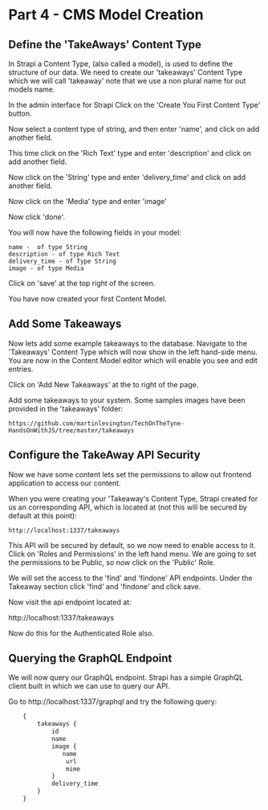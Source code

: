 # Part 4 - CMS Model Creation

## Define the 'TakeAways' Content Type

In Strapi a Content Type, (also called a model), is used to define the structure of our data.  We need to create our 'takeaways'  Content Type which we will call 'takeaway' note that we use a non plural name for out models name.

In the admin interface for Strapi Click on the 'Create You First Content Type' button.

Now select a content type of string, and then enter 'name', and click on add another field.

This time click on the 'Rich Text' type and enter 'description' and click on add another field.

Now click on the 'String' type and enter 'delivery_time' and click on add another field.

Now click on the 'Media' type and enter 'image'

Now click 'done'.

You will now have the following fields in your model:

    name -  of type String
    description - of type Rich Text
    delivery_time - of Type String
    image - of type Media

Click on 'save' at the top right of the screen.

You have now created your first Content Model.

## Add Some Takeaways

 Now lets add some example takeaways to the database. Navigate to the 'Takeaways'  Content Type which will now show in the left hand-side menu. You are now in the Content Model editor which will enable you see and edit entries.

 Click on 'Add New Takeaways' at the to right of the page.

 Add some takeaways to your system. Some samples images have been provided in the 'takeaways' folder:


```
https://github.com/martinlevington/TechOnTheTyne-HandsOnWithJS/tree/master/takeaways
```

## Configure the TakeAway API Security

Now we have some content lets set the permissions to allow out frontend application to access our content. 

When you were creating your 'Takeaway's Content Type, Strapi created for us an corresponding API, which is located at (not this will be secured by default at this point):

    http://localhost:1337/takeaways

This API will be secured by default, so we now need to enable access to it. Click on 'Roles and Permissions' in the left hand menu. We are going to set the permissions to be  Public, so now click on the 'Public' Role. 

We will set the access to the 'find' and 'findone' API endpoints. Under the Takeaway section click 'find' and 'findone' and click save.

Now visit the api endpoint located at:

http://localhost:1337/takeaways

Now do this for the Authenticated Role also.

## Querying the GraphQL Endpoint


We will now query our GraphQL endpoint. Strapi has a simple GraphQL client built in which we can use to query our API.

Go to http://localhost:1337/graphql and try the following query:

```graphql
    {
        takeaways {
            id
            name
            image {
        	   name
                url
                mime
            }
            delivery_time
        }
    }
```